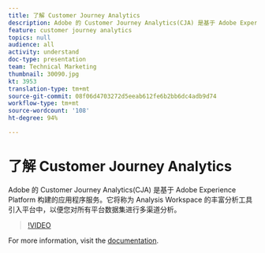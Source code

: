 ```yaml
---
title: 了解 Customer Journey Analytics
description: Adobe 的 Customer Journey Analytics(CJA) 是基于 Adobe Experience Platform 构建的应用程序服务。它将称为 Analysis Workspace 的丰富分析工具引入平台中，以便您对所有平台数据集进行多渠道分析。
feature: customer journey analytics
topics: null
audience: all
activity: understand
doc-type: presentation
team: Technical Marketing
thumbnail: 30090.jpg
kt: 3953
translation-type: tm+mt
source-git-commit: 08f06d4703272d5eeab612fe6b2bb6dc4adb9d74
workflow-type: tm+mt
source-wordcount: '108'
ht-degree: 94%

---
```



# 了解 Customer Journey Analytics

Adobe 的 Customer Journey Analytics(CJA) 是基于 Adobe Experience Platform 构建的应用程序服务。它将称为 Analysis Workspace 的丰富分析工具引入平台中，以便您对所有平台数据集进行多渠道分析。

>[!VIDEO](https://video.tv.adobe.com/v/30090/?quality=12&enable10seconds=on&speedcontrol=on)

For more information, visit the [documentation](https://docs.adobe.com/content/help/zh-Hans/analytics-platform/using/cja-landing.html).
